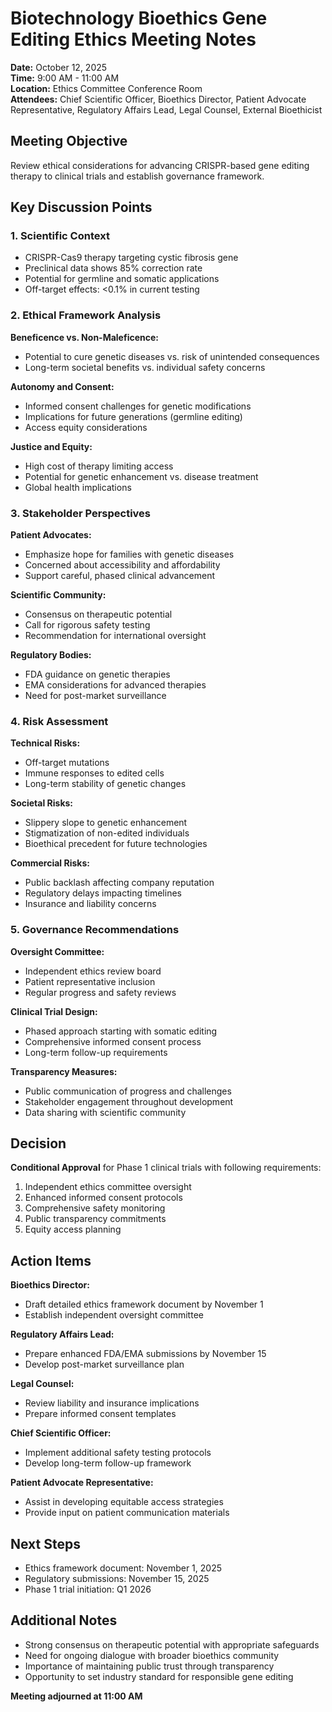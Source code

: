 # Biotechnology Bioethics Gene Editing Ethics Meeting Notes

**Date:** October 12, 2025  
**Time:** 9:00 AM - 11:00 AM  
**Location:** Ethics Committee Conference Room  
**Attendees:** Chief Scientific Officer, Bioethics Director, Patient Advocate Representative, Regulatory Affairs Lead, Legal Counsel, External Bioethicist  

## Meeting Objective
Review ethical considerations for advancing CRISPR-based gene editing therapy to clinical trials and establish governance framework.

## Key Discussion Points

### 1. Scientific Context
- CRISPR-Cas9 therapy targeting cystic fibrosis gene
- Preclinical data shows 85% correction rate
- Potential for germline and somatic applications
- Off-target effects: <0.1% in current testing

### 2. Ethical Framework Analysis
**Beneficence vs. Non-Maleficence:**
- Potential to cure genetic diseases vs. risk of unintended consequences
- Long-term societal benefits vs. individual safety concerns

**Autonomy and Consent:**
- Informed consent challenges for genetic modifications
- Implications for future generations (germline editing)
- Access equity considerations

**Justice and Equity:**
- High cost of therapy limiting access
- Potential for genetic enhancement vs. disease treatment
- Global health implications

### 3. Stakeholder Perspectives
**Patient Advocates:**
- Emphasize hope for families with genetic diseases
- Concerned about accessibility and affordability
- Support careful, phased clinical advancement

**Scientific Community:**
- Consensus on therapeutic potential
- Call for rigorous safety testing
- Recommendation for international oversight

**Regulatory Bodies:**
- FDA guidance on genetic therapies
- EMA considerations for advanced therapies
- Need for post-market surveillance

### 4. Risk Assessment
**Technical Risks:**
- Off-target mutations
- Immune responses to edited cells
- Long-term stability of genetic changes

**Societal Risks:**
- Slippery slope to genetic enhancement
- Stigmatization of non-edited individuals
- Bioethical precedent for future technologies

**Commercial Risks:**
- Public backlash affecting company reputation
- Regulatory delays impacting timelines
- Insurance and liability concerns

### 5. Governance Recommendations
**Oversight Committee:**
- Independent ethics review board
- Patient representative inclusion
- Regular progress and safety reviews

**Clinical Trial Design:**
- Phased approach starting with somatic editing
- Comprehensive informed consent process
- Long-term follow-up requirements

**Transparency Measures:**
- Public communication of progress and challenges
- Stakeholder engagement throughout development
- Data sharing with scientific community

## Decision
**Conditional Approval** for Phase 1 clinical trials with following requirements:

1. Independent ethics committee oversight
2. Enhanced informed consent protocols
3. Comprehensive safety monitoring
4. Public transparency commitments
5. Equity access planning

## Action Items

**Bioethics Director:**
- Draft detailed ethics framework document by November 1
- Establish independent oversight committee

**Regulatory Affairs Lead:**
- Prepare enhanced FDA/EMA submissions by November 15
- Develop post-market surveillance plan

**Legal Counsel:**
- Review liability and insurance implications
- Prepare informed consent templates

**Chief Scientific Officer:**
- Implement additional safety testing protocols
- Develop long-term follow-up framework

**Patient Advocate Representative:**
- Assist in developing equitable access strategies
- Provide input on patient communication materials

## Next Steps
- Ethics framework document: November 1, 2025
- Regulatory submissions: November 15, 2025
- Phase 1 trial initiation: Q1 2026

## Additional Notes
- Strong consensus on therapeutic potential with appropriate safeguards
- Need for ongoing dialogue with broader bioethics community
- Importance of maintaining public trust through transparency
- Opportunity to set industry standard for responsible gene editing

**Meeting adjourned at 11:00 AM**